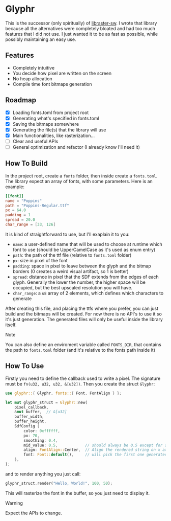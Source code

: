 # Glyphr

This is the successor (only spiritually) of [libraster-sw](https://github.com/eagletrt/libraster-sw). I wrote that library because all the alternatives were completely bloated
and had too much features that I did not use. I just wanted it to be as fast as possible, while possibly maintaining an easy use.

## Features
- Completely intuitive
- You decide how pixel are written on the screen
- No heap allocation
- Compile time font bitmaps generation

## Roadmap
- [x] Loading fonts.toml from project root
- [x] Generating what's specified in fonts.toml
- [x] Saving the bitmaps somewhere
- [x] Generating the file(s) that the library will use
- [x] Main functionalities, like rasterization...
- [ ] Clear and useful APIs
- [ ] General optimization and refactor (I already know I'll need it)

## How To Build

In the project root, create a `fonts` folder, then inside create a `fonts.toml`. The library expect an array of fonts, with some parameters. Here is an example:
```toml
[[font]]
name = "Poppins"
path = "Poppins-Regular.ttf"
px = 64.0
padding = 1
spread = 20.0
char_range = [33, 126]
```
It is kind of straightforward to use, but I'll exaplain it to you:
- `name`: a user-defined name that will be used to choose at runtime which font to use (should be UpperCamelCase as it's used as enum entry)
- `path`: the path of the ttf file (relative to `fonts.toml` folder)
- `px`: size in pixel of the font
- `padding`: space in pixel to leave between the glyph and the bitmap borders (0 creates a weird visual artifact, so 1 is better)
- `spread`: distance in pixel that the SDF extends from the edges of each glyph. Generally the lower the number, the higher space will be occupied, but the best upscaled resolution you will have.
- `char_range`: a `u8` array of 2 elements, which defines which characters to generate

After creating this file, and placing the ttfs where you prefer, you can just build and the bitmaps will be created. For now there is no API's to use it so it's just generation. The generated files will only be useful inside the library itself.

> [!NOTE]
> You can also define an enviroment variable called `FONTS_DIR`, that contains the path to `fonts.toml` folder (and it's relative to the fonts path inside it)

## How To Use

Firstly you need to define the callback used to write a pixel. The signature must be `fn(u32, u32, u32, &[u32])`.
Then you create the struct `Glyphr`:
```rust
use glyphr::{ Glyphr, fonts::{ Font, FontAlign } };

let mut glyphr_struct = Glyphr::new(
    pixel_callback,
    &mut buffer,  // &[u32]
    buffer_width,
    buffer_height,
    SdfConfig {
        color: 0xffffff,
        px: 70,
        smoothing: 0.4,
        mid_value: 0.5,            // should always be 0.5 except for some edge cases
        align: FontAlign::Center,  // Align the rendered string on x axis
        font: Font::default(),     // will pick the first one generated
    },
);
```
and to render anything you just call:
```rust
glyphr_struct.render("Hello, World!", 100, 50);
```

This will rasterize the font in the buffer, so you just need to display it.

> [!WARNING]
> Expect the APIs to change.
